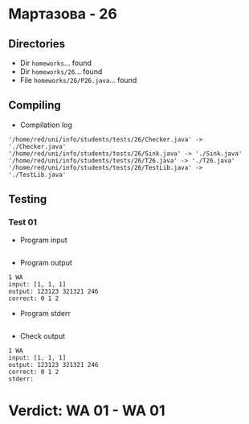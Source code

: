# Мартазова - 26
## Directories
- Dir `homeworks`... found
- Dir `homeworks/26`... found
- File `homeworks/26/P26.java`... found
## Compiling
- Compilation log
```
'/home/red/uni/info/students/tests/26/Checker.java' -> './Checker.java'
'/home/red/uni/info/students/tests/26/Sink.java' -> './Sink.java'
'/home/red/uni/info/students/tests/26/T26.java' -> './T26.java'
'/home/red/uni/info/students/tests/26/TestLib.java' -> './TestLib.java'

```
## Testing
### Test 01
- Program input
```

```
- Program output
```
1 WA
input: [1, 1, 1]
output: 123123 321321 246 
correct: 0 1 2 

```
- Program stderr
```

```
- Check output
```
1 WA
input: [1, 1, 1]
output: 123123 321321 246 
correct: 0 1 2 
stderr:

```
# Verdict: **WA 01** - WA 01
